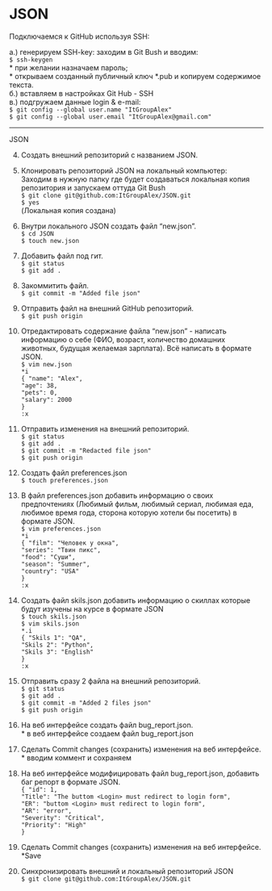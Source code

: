 # JSON


Подключаемся к GitHub используя SSH:   

a.) генерируем SSH-key: заходим в Git Bush и вводим:   
							  `$ ssh-keygen`  
						  	  * при желании назначаем пароль;   
						  	  * открываем созданный публичный ключ *.pub и копируем содержимое текста.  
б.) вставляем в настройках Git Hub - SSH  
в.) подгружаем данные login & e-mail:  
		  `$ git config --global user.name "ItGroupAlex"`  
		  `$ git config --global user.email "ItGroupAlex@gmail.com"`  
_________________________________________________________________________________  


JSON  
 
 4. Создать внешний репозиторий c названием JSON.  
 
 5. Клонировать репозиторий JSON на локальный компьютер:  
 	Заходим в нужную папку где будет создаваться локальная копия репозитория и запускаем оттуда Git Bush  
	`$ git clone git@github.com:ItGroupAlex/JSON.git`  
	`$ yes`  
	(Локальная копия создана)  
 6. Внутри локального JSON создать файл “new.json”.  
	`$ cd JSON`  
	`$ touch new.json`  
 7. Добавить файл под гит.  
	`$ git status`  
	`$ git add .`  
 8. Закоммитить файл.  
	`$ git commit -m "Added file json"`  
 9. Отправить файл на внешний GitHub репозиторий.  
	`$ git push origin`  
 10. Отредактировать содержание файла “new.json” - написать информацию о себе (ФИО, возраст, количество домашних животных, будущая желаемая зарплата). Всё написать в формате JSON.  
	`$ vim new.json`  
	`*i`  
	`{ "name": "Alex",`   
	`"age": 38,`   
	`"pets": 0,`   
	`"salary": 2000`   
	`}`  
	`:x `  
 11. Отправить изменения на внешний репозиторий.  
	`$ git status`  
	`$ git add .`  
	`$ git commit -m "Redacted file json"`  
	`$ git push origin`  
 12. Создать файл preferences.json  
	`$ touch preferences.json`  
 13. В файл preferences.json добавить информацию о своих предпочтениях (Любимый фильм, любимый сериал, любимая еда, любимое время года, сторона которую хотели бы посетить) в формате JSON.  
	`$ vim preferences.json`  
	`*i`  
	`{ "film": "Человек у окна",`  
        `"series": "Твин пикс",`  
        `"food": "Суши",`  
        `"season": "Summer",`  
        `"country": "USA"`  
	`}`  
	`:x `  
 14. Создать файл skils.json добавить информацию о скиллах которые будут изучены на курсе в формате JSON  
	`$ touch skils.json`  
	`$ vim skils.json`  
	`*.i`  
	`{ "Skils 1": "QA",`  
	`"Skils 2": "Python",`  
	`"Skils 3": "English"`  
	`}`  
	`:x`  
 15. Отправить сразу 2 файла на внешний репозиторий.  
	`$ git status`  
	`$ git add .`  
	`$ git commit -m "Added 2 files json"`  
	`$ git push origin`  
 16. На веб интерфейсе создать файл bug_report.json.  
	* в веб интерфейсе создаем файл bug_report.json  
 17. Сделать Commit changes (сохранить) изменения на веб интерфейсе.  
	* вводим коммент и сохраняем  
 18. На веб интерфейсе модифицировать файл bug_report.json, добавить баг репорт в формате JSON.  
	`{ "id": 1,`  
 	`"Title": "The buttom <Login> must redirect to login form",`  
 	`"ER": "buttom <Login> must redirect to login form",`  
 	`"AR": "error",`  
	`"Severity": "Critical",`  
 	`"Priority": "High"`  
	`}`    
 19. Сделать Commit changes (сохранить) изменения на веб интерфейсе.  
	*Save  
 20. Синхронизировать внешний и локальный репозиторий JSON  
	`$ git clone git@github.com:ItGroupAlex/JSON.git`  
